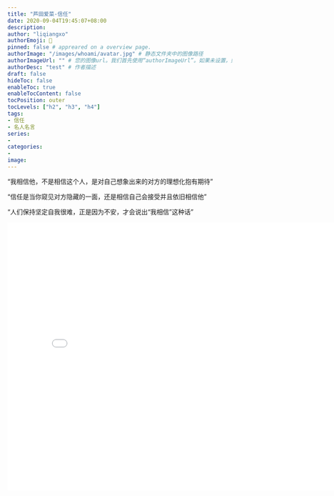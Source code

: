 ```yaml
---
title: "芦田爱菜-信任"
date: 2020-09-04T19:45:07+08:00
description:
author: "liqiangxo"
authorEmoji: 🤖
pinned: false # appreared on a overview page.
authorImage: "/images/whoami/avatar.jpg" # 静态文件夹中的图像路径
authorImageUrl: "" # 您的图像url。我们首先使用“authorImageUrl”。如果未设置，则使用“authorImage”。
authorDesc: "test" # 作者描述
draft: false
hideToc: false
enableToc: true
enableTocContent: false
tocPosition: outer
tocLevels: ["h2", "h3", "h4"]
tags:
- 信任
- 名人名言
series:
-
categories:
-
image:
---
```


“我相信他，不是相信这个人，是对自己想象出来的对方的理想化抱有期待”

“信任是当你窥见对方隐藏的一面，还是相信自己会接受并且依旧相信他”

“人们保持坚定自我很难，正是因为不安，才会说出“我相信”这种话”

<iframe src="//player.bilibili.com/player.html?aid=499447514&bvid=BV19K411N7nc&cid=231998363&page=1" scrolling="no" border="0" frameborder="no" framespacing="0" allowfullscreen="true" width="800px" height="600px"> </iframe>